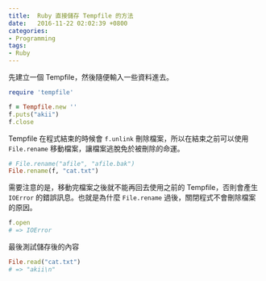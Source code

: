 ```yaml
---
title:  Ruby 直接儲存 Tempfile 的方法
date:   2016-11-22 02:02:39 +0800
categories:
- Programming
tags:
- Ruby
---
```


先建立一個 Tempfile，然後隨便輸入一些資料進去。

```ruby
require 'tempfile'

f = Tempfile.new ''
f.puts("akii")
f.close
```

Tempfile 在程式結束的時候會 `f.unlink` 刪除檔案，所以在結束之前可以使用 `File.rename` 移動檔案，讓檔案逃脫免於被刪除的命運。

```ruby
# File.rename("afile", "afile.bak")
File.rename(f, "cat.txt")
```

<!-- more -->

需要注意的是，移動完檔案之後就不能再回去使用之前的 Tempfile，否則會產生 `IOError` 的錯誤訊息。也就是為什麼 `File.rename` 過後，關閉程式不會刪除檔案的原因。

```ruby
f.open
# => IOError
```

最後測試儲存後的內容

```ruby
File.read("cat.txt")
# => "akii\n"
```
